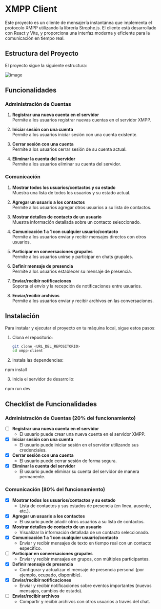 # XMPP Client

Este proyecto es un cliente de mensajería instantánea que implementa el protocolo XMPP utilizando la librería Strophe.js. El cliente está desarrollado con React y Vite, y proporciona una interfaz moderna y eficiente para la comunicación en tiempo real.

## Estructura del Proyecto

El proyecto sigue la siguiente estructura:

![image](https://github.com/user-attachments/assets/b103de0e-11da-4e9c-aa05-366a8b0acebd)



## Funcionalidades

### Administración de Cuentas

1. **Registrar una nueva cuenta en el servidor**  
   Permite a los usuarios registrar nuevas cuentas en el servidor XMPP.

2. **Iniciar sesión con una cuenta**  
   Permite a los usuarios iniciar sesión con una cuenta existente.

3. **Cerrar sesión con una cuenta**  
   Permite a los usuarios cerrar sesión de su cuenta actual.

4. **Eliminar la cuenta del servidor**  
   Permite a los usuarios eliminar su cuenta del servidor.

### Comunicación

1. **Mostrar todos los usuarios/contactos y su estado**  
   Muestra una lista de todos los usuarios y su estado actual.

2. **Agregar un usuario a los contactos**  
   Permite a los usuarios agregar otros usuarios a su lista de contactos.

3. **Mostrar detalles de contacto de un usuario**  
   Muestra información detallada sobre un contacto seleccionado.

4. **Comunicación 1 a 1 con cualquier usuario/contacto**  
   Permite a los usuarios enviar y recibir mensajes directos con otros usuarios.

5. **Participar en conversaciones grupales**  
   Permite a los usuarios unirse y participar en chats grupales.

6. **Definir mensaje de presencia**  
   Permite a los usuarios establecer su mensaje de presencia.

7. **Enviar/recibir notificaciones**  
   Soporta el envío y la recepción de notificaciones entre usuarios.

8. **Enviar/recibir archivos**  
   Permite a los usuarios enviar y recibir archivos en las conversaciones.

## Instalación

Para instalar y ejecutar el proyecto en tu máquina local, sigue estos pasos:

1. Clona el repositorio:

   ```bash
   git clone <URL_DEL_REPOSITORIO>
   cd xmpp-client

2. Instala las dependencias:

npm install

3. Inicia el servidor de desarrollo:

npm run dev


## Checklist de Funcionalidades

### Administración de Cuentas (20% del funcionamiento)
- [ ] **Registrar una nueva cuenta en el servidor**
  - El usuario puede crear una nueva cuenta en el servidor XMPP.
- [x] **Iniciar sesión con una cuenta**
  - El usuario puede iniciar sesión en el servidor utilizando sus credenciales.
- [x] **Cerrar sesión con una cuenta**
  - El usuario puede cerrar sesión de forma segura.
- [x] **Eliminar la cuenta del servidor**
  - El usuario puede eliminar su cuenta del servidor de manera permanente.

### Comunicación (80% del funcionamiento)
- [x] **Mostrar todos los usuarios/contactos y su estado**
  - Lista de contactos y sus estados de presencia (en línea, ausente, etc.).
- [x] **Agregar un usuario a los contactos**
  - El usuario puede añadir otros usuarios a su lista de contactos.
- [x] **Mostrar detalles de contacto de un usuario**
  - Visualizar la información detallada de un contacto seleccionado.
- [x] **Comunicación 1 a 1 con cualquier usuario/contacto**
  - Enviar y recibir mensajes de texto en tiempo real con un contacto específico.
- [ ] **Participar en conversaciones grupales**
  - Enviar y recibir mensajes en grupos, con múltiples participantes.
- [x] **Definir mensaje de presencia**
  - Configurar y actualizar el mensaje de presencia personal (por ejemplo, ocupado, disponible).
- [x] **Enviar/recibir notificaciones**
  - Enviar y recibir notificaciones sobre eventos importantes (nuevos mensajes, cambios de estado).
- [ ] **Enviar/recibir archivos**
  - Compartir y recibir archivos con otros usuarios a través del chat.
  
